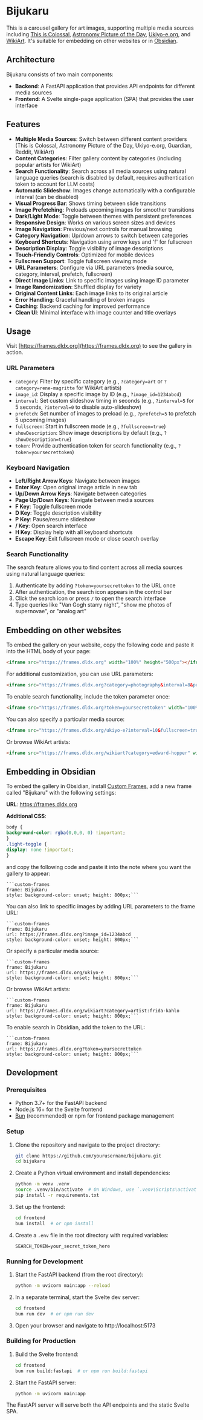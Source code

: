 # Bijukaru

This is a carousel gallery for art images, supporting multiple media sources including [This is Colossal](https://www.thisiscolossal.com), [Astronomy Picture of the Day](https://apod.nasa.gov/apod/astropix.html), [Ukiyo-e.org](https://ukiyo-e.org), and [WikiArt](https://www.wikiart.org). It's suitable for embedding on other websites or in [Obsidian](https://obsidian.md).

## Architecture

Bijukaru consists of two main components:
- **Backend**: A FastAPI application that provides API endpoints for different media sources
- **Frontend**: A Svelte single-page application (SPA) that provides the user interface

## Features

- **Multiple Media Sources**: Switch between different content providers (This is Colossal, Astronomy Picture of the Day, Ukiyo-e.org, Guardian, Reddit, WikiArt)
- **Content Categories**: Filter gallery content by categories (including popular artists for WikiArt)
- **Search Functionality**: Search across all media sources using natural language queries (search is disabled by default, requires authentication token to account for LLM costs)
- **Automatic Slideshow**: Images change automatically with a configurable interval (can be disabled)
- **Visual Progress Bar**: Shows timing between slide transitions
- **Image Prefetching**: Preloads upcoming images for smoother transitions
- **Dark/Light Mode**: Toggle between themes with persistent preferences
- **Responsive Design**: Works on various screen sizes and devices
- **Image Navigation**: Previous/next controls for manual browsing
- **Category Navigation**: Up/down arrows to switch between categories
- **Keyboard Shortcuts**: Navigation using arrow keys and 'f' for fullscreen
- **Description Display**: Toggle visibility of image descriptions
- **Touch-Friendly Controls**: Optimized for mobile devices
- **Fullscreen Support**: Toggle fullscreen viewing mode
- **URL Parameters**: Configure via URL parameters (media source, category, interval, prefetch, fullscreen)
- **Direct Image Links**: Link to specific images using image ID parameter
- **Image Randomization**: Shuffled display for variety
- **Original Content Links**: Each image links to its original article
- **Error Handling**: Graceful handling of broken images
- **Caching**: Backend caching for improved performance
- **Clean UI**: Minimal interface with image counter and title overlays

## Usage

Visit [https://frames.dldx.org](https://frames.dldx.org) to see the gallery in action.

### URL Parameters

- `category`: Filter by specific category (e.g., `?category=art` or `?category=rene-magritte` for WikiArt artists)
- `image_id`: Display a specific image by ID (e.g., `?image_id=1234abcd`)
- `interval`: Set custom slideshow timing in seconds (e.g., `?interval=5` for 5 seconds, `?interval=0` to disable auto-slideshow)
- `prefetch`: Set number of images to preload (e.g., `?prefetch=5` to prefetch 5 upcoming images)
- `fullscreen`: Start in fullscreen mode (e.g., `?fullscreen=true`)
- `showDescription`: Show image descriptions by default (e.g., `?showDescription=true`)
- `token`: Provide authentication token for search functionality (e.g., `?token=yoursecrettoken`)

### Keyboard Navigation

- **Left/Right Arrow Keys**: Navigate between images
- **Enter Key**: Open original image article in new tab
- **Up/Down Arrow Keys**: Navigate between categories
- **Page Up/Down Keys**: Navigate between media sources
- **F Key**: Toggle fullscreen mode
- **D Key**: Toggle description visibility
- **P Key**: Pause/resume slideshow
- **/ Key**: Open search interface
- **H Key**: Display help with all keyboard shortcuts
- **Escape Key**: Exit fullscreen mode or close search overlay

### Search Functionality

The search feature allows you to find content across all media sources using natural language queries:

1. Authenticate by adding `?token=yoursecrettoken` to the URL once
2. After authentication, the search icon appears in the control bar
3. Click the search icon or press `/` to open the search interface
4. Type queries like "Van Gogh starry night", "show me photos of supernovae", or "analog art"

## Embedding on other websites

To embed the gallery on your website, copy the following code and paste it into the HTML body of your page:

```html
<iframe src="https://frames.dldx.org" width="100%" height="500px"></iframe>
```

For additional customization, you can use URL parameters:

```html
<iframe src="https://frames.dldx.org?category=photography&interval=8&prefetch=3&image_id=1234abcd&fullscreen=true&showDescription=true" width="100%" height="500px"></iframe>
```

To enable search functionality, include the token parameter once:

```html
<iframe src="https://frames.dldx.org?token=yoursecrettoken" width="100%" height="500px"></iframe>
```

You can also specify a particular media source:

```html
<iframe src="https://frames.dldx.org/ukiyo-e?interval=10&fullscreen=true" width="100%" height="500px"></iframe>
```

Or browse WikiArt artists:

```html
<iframe src="https://frames.dldx.org/wikiart?category=edward-hopper" width="100%" height="500px"></iframe>
```

## Embedding in Obsidian

To embed the gallery in Obsidian, install [Custom Frames](https://github.com/Ellpeck/ObsidianCustomFrames), add a new frame called "Bijukaru" with the following settings:

**URL**: https://frames.dldx.org

**Additional CSS**:
```css
body {
background-color: rgba(0,0,0, 0) !important;
}
.light-toggle {
display: none !important;
}
```

and copy the following code and paste it into the note where you want the gallery to appear:

```
```custom-frames
frame: Bijukaru
style: background-color: unset; height: 800px;```
```

You can also link to specific images by adding URL parameters to the frame URL:
```
```custom-frames
frame: Bijukaru
url: https://frames.dldx.org?image_id=1234abcd
style: background-color: unset; height: 800px;```
```

Or specify a particular media source:
```
```custom-frames
frame: Bijukaru
url: https://frames.dldx.org/ukiyo-e
style: background-color: unset; height: 800px;```
```

Or browse WikiArt artists:
```
```custom-frames
frame: Bijukaru
url: https://frames.dldx.org/wikiart?category=artist:frida-kahlo
style: background-color: unset; height: 800px;```
```

To enable search in Obsidian, add the token to the URL:
```
```custom-frames
frame: Bijukaru
url: https://frames.dldx.org?token=yoursecrettoken
style: background-color: unset; height: 800px;```
```

## Development

### Prerequisites

- Python 3.7+ for the FastAPI backend
- Node.js 16+ for the Svelte frontend
- [Bun](https://bun.sh/) (recommended) or npm for frontend package management

### Setup

1. Clone the repository and navigate to the project directory:
   ```bash
   git clone https://github.com/yourusername/bijukaru.git
   cd bijukaru
   ```

2. Create a Python virtual environment and install dependencies:
   ```bash
   python -m venv .venv
   source .venv/bin/activate  # On Windows, use `.venv\Scripts\activate`
   pip install -r requirements.txt
   ```

3. Set up the frontend:
   ```bash
   cd frontend
   bun install  # or npm install
   ```

4. Create a `.env` file in the root directory with required variables:
   ```
   SEARCH_TOKEN=your_secret_token_here
   ```

### Running for Development

1. Start the FastAPI backend (from the root directory):
   ```bash
   python -m uvicorn main:app --reload
   ```

2. In a separate terminal, start the Svelte dev server:
   ```bash
   cd frontend
   bun run dev  # or npm run dev
   ```

3. Open your browser and navigate to http://localhost:5173

### Building for Production

1. Build the Svelte frontend:
   ```bash
   cd frontend
   bun run build:fastapi  # or npm run build:fastapi
   ```

2. Start the FastAPI server:
   ```bash
   python -m uvicorn main:app
   ```

The FastAPI server will serve both the API endpoints and the static Svelte SPA.